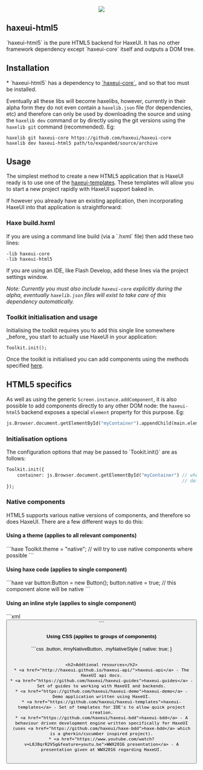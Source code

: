 <p align="center">
  <img src="https://dl.dropboxusercontent.com/u/26678671/haxeui2-warning.png"/>
</p>

<h2>haxeui-html5</h2>
`haxeui-html5` is the pure HTML5 backend for HaxeUI. It has no other framework dependency except `haxeui-core` itself and outputs a DOM tree.

<h2>Installation</h2>
 * `haxeui-html5` has a dependency to <a href="https://github.com/haxeui/haxeui-core">`haxeui-core`</a>, and so that too must be installed.

Eventually all these libs will become haxelibs, however, currently in their alpha form they do not even contain a `haxelib.json` file (for dependencies, etc) and therefore can only be used by downloading the source and using the `haxelib dev` command or by directly using the git versions using the `haxelib git` command (recommended). Eg:

```
haxelib git haxeui-core https://github.com/haxeui/haxeui-core
haxelib dev haxeui-html5 path/to/expanded/source/archive
```

<h2>Usage</h2>
The simplest method to create a new HTML5 application that is HaxeUI ready is to use one of the <a href="https://github.com/haxeui/haxeui-templates">haxeui-templates</a>. These templates will allow you to start a new project rapidly with HaxeUI support baked in. 

If however you already have an existing application, then incorporating HaxeUI into that application is straightforward:

<h3>Haxe build.hxml</h3>
If you are using a command line build (via a `.hxml` file) then add these two lines:

```
-lib haxeui-core
-lib haxeui-html5
```

If you are using an IDE, like Flash Develop, add these lines via the project settings window.

_Note: Currently you must also include `haxeui-core` explicitly during the alpha, eventually `haxelib.json` files will exist to take care of this dependency automatically._ 

<h3>Toolkit initialisation and usage</h3>
Initialising the toolkit requires you to add this single line somewhere _before_ you start to actually use HaxeUI in your application:

```
Toolkit.init();
```
Once the toolkit is initialised you can add components using the methods specified <a href="https://github.com/haxeui/haxeui-core#adding-components-using-haxe-code">here</a>.

<h2>HTML5 specifics</h2>

As well as using the generic `Screen.instance.addComponent`, it is also possible to add components directly to any other DOM node: the `haxeui-html5` backend exposes a special `element` property for this purpose. Eg:

```haxe
js.Browser.document.getElementById("myContainer").appendChild(main.element);
```

<h3>Initialisation options</h3>
The configuration options that may be passed to `Tookit.init()` are as follows:

```haxe
Toolkit.init({
    container: js.Browser.document.getElementById("myContainer") // where 'Screen' will place components
                                                                 // defaults to the document body
});
```

<h3>Native components</h3>
HTML5 supports various native versions of components, and therefore so does HaxeUI. There are a few different ways to do this:

<h4>Using a theme (applies to all relevant components)</h4>
```haxe
Toolkit.theme = "native"; // will try to use native components where possible
```

<h4>Using haxe code (applies to single component)</h4>
```haxe
var button:Button = new Button();
button.native = true; // this component alone will be native
```

<h4>Using an inline style (applies to single component)</h4>
```xml
<button text="Native" style="native:true;" />
```
<h4>Using CSS (applies to groups of components)</h4>
```css
.button, #myNativeButton, .myNativeStyle {
	native: true;
}

```

<h2>Addtional resources</h2>
* <a href="http://haxeui.github.io/haxeui-api/">haxeui-api</a> - The HaxeUI api docs.
* <a href="https://github.com/haxeui/haxeui-guides">haxeui-guides</a> - Set of guides to working with HaxeUI and backends.
* <a href="https://github.com/haxeui/haxeui-demo">haxeui-demo</a> - Demo application written using HaxeUI.
* <a href="https://github.com/haxeui/haxeui-templates">haxeui-templates</a> - Set of templates for IDE's to allow quick project creation.
* <a href="https://github.com/haxeui/haxeui-bdd">haxeui-bdd</a> - A behaviour driven development engine written specifically for HaxeUI (uses <a href="https://github.com/haxeui/haxe-bdd">haxe-bdd</a> which is a gherkin/cucumber inspired project).
* <a href="https://www.youtube.com/watch?v=L8J8qrR2VSg&feature=youtu.be">WWX2016 presentation</a> - A presentation given at WWX2016 regarding HaxeUI.

